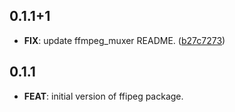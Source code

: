 ## 0.1.1+1

 - **FIX**: update ffmpeg_muxer README. ([b27c7273](https://github.com/dra11y/ffipeg-dart/commit/b27c7273654c429704aee8fd94d33708c0e6c33b))

## 0.1.1

 - **FEAT**: initial version of ffipeg package.
